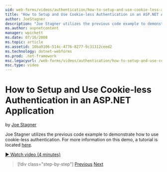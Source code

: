 ```yaml
---
uid: web-forms/videos/authentication/how-to-setup-and-use-cookie-less-authentication-in-an-aspnet-application
title: "How to Setup and Use Cookie-less Authentication in an ASP.NET Application | Microsoft Docs"
author: JoeStagner
description: "Joe Stagner utilizes the previous code example to demonstrate how to use cookie-less authentication. For more information on this demo, a tutorial is located..."
ms.author: aspnetcontent
manager: wpickett
ms.date: 07/16/2008
ms.topic: article
ms.assetid: 10ba9106-514c-4776-8277-9c31312ceed2
ms.technology: dotnet-webforms
ms.prod: .net-framework
msc.legacyurl: /web-forms/videos/authentication/how-to-setup-and-use-cookie-less-authentication-in-an-aspnet-application
msc.type: video
---
```

How to Setup and Use Cookie-less Authentication in an ASP.NET Application
====================
by [Joe Stagner](https://github.com/JoeStagner)

Joe Stagner utilizes the previous code example to demonstrate how to use cookie-less authentication. For more information on this demo, a tutorial is located [here](../../overview/older-versions-security/introduction/forms-authentication-configuration-and-advanced-topics-vb.md).

[&#9654; Watch video (4 minutes)](https://channel9.msdn.com/Blogs/ASP-NET-Site-Videos/how-to-setup-and-use-cookie-less-authentication-in-an-aspnet-application)

>[!div class="step-by-step"]
[Previous](how-to-change-the-forms-authentication-properties.md)
[Next](asp-forms-login-relocation.md)